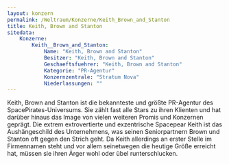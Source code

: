 ```yaml
---
layout: konzern
permalink: /Weltraum/Konzerne/Keith_Brown_and_Stanton
title: Keith, Brown and Stanton
sitedata:
    Konzerne:
        Keith__Brown_and_Stanton:
            Name: "Keith, Brown and Stanton"
            Besitzer: "Keith, Brown and Stanton"
            Geschaeftsfuehrer: "Keith, Brown and Stanton"
            Kategorie: "PR-Agentur"
            Konzernzentrale: "Stratum Nova"
            Niederlassungen: ""
---
```




Keith, Brown and Stanton ist die bekannteste und größte PR-Agentur des SpacePirates-Universums. Sie zählt fast alle Stars zu ihren Klienten und hat darüber hinaus das Image von vielen weiteren Promis und Konzernen geprägt. Die extrem extrovertierte und exzentrische Spacepear Keith ist das Aushängeschild des Unternehmens, was seinen Seniorpartnern Brown und Stanton oft gegen den Strich geht. Da Keith allerdings an erster Stelle im Firmennamen steht und vor allem seinetwegen die heutige Größe erreicht hat, müssen sie ihren Ärger wohl oder übel runterschlucken.
